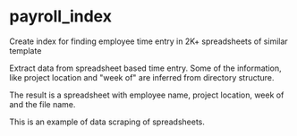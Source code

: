payroll_index
=============

Create index for finding employee time entry in 2K+ spreadsheets of similar template

Extract data from spreadsheet based time entry.  Some of the information, like project location and "week of" are inferred from directory structure.

The result is a spreadsheet with employee name, project location, week of and the file name.

This is an example of data scraping of spreadsheets.
